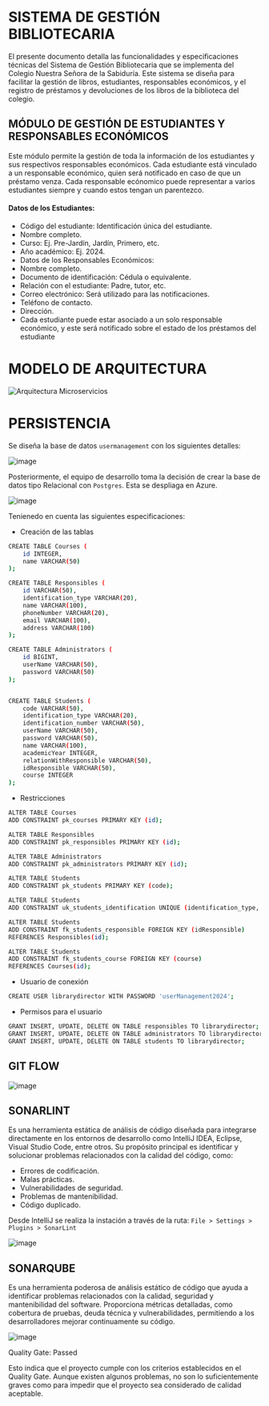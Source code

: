# SISTEMA DE GESTIÓN BIBLIOTECARIA

El presente documento detalla las funcionalidades y especificaciones técnicas del Sistema de
Gestión Bibliotecaria que se implementa del Colegio Nuestra Señora de la Sabiduría. Este
sistema se diseña para facilitar la gestión de libros, estudiantes, responsables económicos, y
el registro de préstamos y devoluciones de los libros de la biblioteca del colegio.


## MÓDULO DE GESTIÓN DE ESTUDIANTES Y RESPONSABLES ECONÓMICOS

Este módulo permite la gestión de toda la información de los estudiantes y sus respectivos
responsables económicos. Cada estudiante está vinculado a un responsable económico, quien
será notificado en caso de que un préstamo venza. Cada responsable ecónomico puede
representar a varios estudiantes siempre y cuando estos tengan un parentezco.

#### Datos de los Estudiantes:

- Código del estudiante: Identificación única del estudiante.
- Nombre completo.
- Curso: Ej. Pre-Jardín, Jardín, Primero, etc.
- Año académico: Ej. 2024.
- Datos de los Responsables Económicos:
- Nombre completo.
- Documento de identificación: Cédula o equivalente.
- Relación con el estudiante: Padre, tutor, etc.
- Correo electrónico: Será utilizado para las notificaciones.
- Teléfono de contacto.
- Dirección.
- Cada estudiante puede estar asociado a un solo responsable económico, y este será notificado sobre el estado de los préstamos del estudiante


# MODELO DE ARQUITECTURA

![Arquitectura Microservicios](https://github.com/user-attachments/assets/fc2d3a0f-76d9-448d-84cd-f659bd49184b)



# PERSISTENCIA

Se diseña la base de datos `usermanagement` con los siguientes detalles:


![image](https://github.com/user-attachments/assets/dcacd7ed-9386-4b19-a537-7575b1bbde72)




Posteriormente, el equipo de desarrollo toma la decisión de crear la base de datos tipo Relacional con `Postgres`. 
Esta se despliaga en Azure. 

![image](https://github.com/user-attachments/assets/b896c484-75c9-4492-9485-dbf0f382979a)

Tenienedo en cuenta las siguientes especificaciones:

- Creación de las tablas

```sh
CREATE TABLE Courses (
    id INTEGER,
    name VARCHAR(50)
);

CREATE TABLE Responsibles (
    id VARCHAR(50),
    identification_type VARCHAR(20),
    name VARCHAR(100),
    phoneNumber VARCHAR(20),
    email VARCHAR(100),
    address VARCHAR(100)
);

CREATE TABLE Administrators (
    id BIGINT,
    userName VARCHAR(50),
    password VARCHAR(50)
);


CREATE TABLE Students (
    code VARCHAR(50),
    identification_type VARCHAR(20),
    identification_number VARCHAR(50),
    userName VARCHAR(50),
    password VARCHAR(50),
    name VARCHAR(100),
    academicYear INTEGER,
    relationWithResponsible VARCHAR(50),
    idResponsible VARCHAR(50),
    course INTEGER
);
```

- Restricciones

```sh
ALTER TABLE Courses
ADD CONSTRAINT pk_courses PRIMARY KEY (id);

ALTER TABLE Responsibles
ADD CONSTRAINT pk_responsibles PRIMARY KEY (id);

ALTER TABLE Administrators
ADD CONSTRAINT pk_administrators PRIMARY KEY (id);

ALTER TABLE Students
ADD CONSTRAINT pk_students PRIMARY KEY (code);

ALTER TABLE Students
ADD CONSTRAINT uk_students_identification UNIQUE (identification_type, identification_number);

ALTER TABLE Students
ADD CONSTRAINT fk_students_responsible FOREIGN KEY (idResponsible)
REFERENCES Responsibles(id);

ALTER TABLE Students
ADD CONSTRAINT fk_students_course FOREIGN KEY (course)
REFERENCES Courses(id);
```

- Usuario de conexión

```sh
CREATE USER librarydirector WITH PASSWORD 'userManagement2024';
```

- Permisos para el usuario

```sh
GRANT INSERT, UPDATE, DELETE ON TABLE responsibles TO librarydirector;
GRANT INSERT, UPDATE, DELETE ON TABLE administrators TO librarydirector;
GRANT INSERT, UPDATE, DELETE ON TABLE students TO librarydirector;
```

## GIT FLOW

![image](https://github.com/user-attachments/assets/3d7357e6-4f33-4de2-a604-328218f742f4)


## SONARLINT
Es una herramienta estática de análisis de código diseñada para integrarse directamente en los entornos de desarrollo como IntelliJ IDEA, Eclipse, Visual Studio Code, entre otros. Su propósito principal es identificar y solucionar problemas relacionados con la calidad del código, como:

* Errores de codificación.
* Malas prácticas.
* Vulnerabilidades de seguridad.
* Problemas de mantenibilidad.
* Código duplicado.

Desde IntelliJ se realiza la instación a través de la ruta:
`File > Settings > Plugins > SonarLint` 

![image](https://github.com/user-attachments/assets/ef5020a2-4186-4968-9239-dc63500cd4c2)

## SONARQUBE

Es una herramienta poderosa de análisis estático de código que ayuda a identificar problemas relacionados con la calidad, seguridad y mantenibilidad del software. Proporciona métricas detalladas, como cobertura de pruebas, deuda técnica y vulnerabilidades, permitiendo a los desarrolladores mejorar continuamente su código.

![image](https://github.com/user-attachments/assets/be1076c5-ce21-4a2c-b444-eb1ec853508c)

Quality Gate: Passed

Esto indica que el proyecto cumple con los criterios establecidos en el Quality Gate. Aunque existen algunos problemas, no son lo suficientemente graves como para impedir que el proyecto sea considerado de calidad aceptable.

